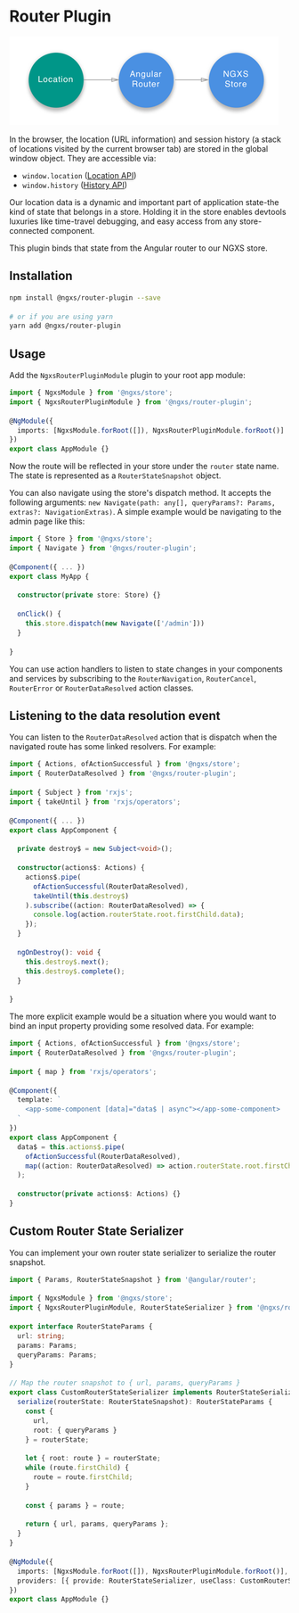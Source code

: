 # Router Plugin

![Router Diagram](../../.gitbook/assets/router.png)

In the browser, the location \(URL information\) and session history \(a stack of locations visited by the current browser tab\) are stored in the global window object. They are accessible via:

* `window.location` \([Location API](https://developer.mozilla.org/en-US/docs/Web/API/Location)\)
* `window.history` \([History API](https://developer.mozilla.org/en-US/docs/Web/API/History)\)

Our location data is a dynamic and important part of application state-the kind of state that belongs in a store. Holding it in the store enables devtools luxuries like time-travel debugging, and easy access from any store-connected component.

This plugin binds that state from the Angular router to our NGXS store.

## Installation

```bash
npm install @ngxs/router-plugin --save

# or if you are using yarn
yarn add @ngxs/router-plugin
```

## Usage

Add the `NgxsRouterPluginModule` plugin to your root app module:

```typescript
import { NgxsModule } from '@ngxs/store';
import { NgxsRouterPluginModule } from '@ngxs/router-plugin';

@NgModule({
  imports: [NgxsModule.forRoot([]), NgxsRouterPluginModule.forRoot()]
})
export class AppModule {}
```

Now the route will be reflected in your store under the `router` state name. The state is represented as a `RouterStateSnapshot` object.

You can also navigate using the store's dispatch method. It accepts the following arguments: `new Navigate(path: any[], queryParams?: Params, extras?: NavigationExtras)`. A simple example would be navigating to the admin page like this:

```typescript
import { Store } from '@ngxs/store';
import { Navigate } from '@ngxs/router-plugin';

@Component({ ... })
export class MyApp {

  constructor(private store: Store) {}

  onClick() {
    this.store.dispatch(new Navigate(['/admin']))
  }

}
```

You can use action handlers to listen to state changes in your components and services by subscribing to the `RouterNavigation`, `RouterCancel`, `RouterError` or `RouterDataResolved` action classes.

## Listening to the data resolution event

You can listen to the `RouterDataResolved` action that is dispatch when the navigated route has some linked resolvers. For example:

```typescript
import { Actions, ofActionSuccessful } from '@ngxs/store';
import { RouterDataResolved } from '@ngxs/router-plugin';

import { Subject } from 'rxjs';
import { takeUntil } from 'rxjs/operators';

@Component({ ... })
export class AppComponent {

  private destroy$ = new Subject<void>();

  constructor(actions$: Actions) {
    actions$.pipe(
      ofActionSuccessful(RouterDataResolved),
      takeUntil(this.destroy$)
    ).subscribe((action: RouterDataResolved) => {
      console.log(action.routerState.root.firstChild.data);
    });
  }

  ngOnDestroy(): void {
    this.destroy$.next();
    this.destroy$.complete();
  }

}
```

The more explicit example would be a situation where you would want to bind an input property providing some resolved data. For example:

```typescript
import { Actions, ofActionSuccessful } from '@ngxs/store';
import { RouterDataResolved } from '@ngxs/router-plugin';

import { map } from 'rxjs/operators';

@Component({
  template: `
    <app-some-component [data]="data$ | async"></app-some-component>
  `
})
export class AppComponent {
  data$ = this.actions$.pipe(
    ofActionSuccessful(RouterDataResolved),
    map((action: RouterDataResolved) => action.routerState.root.firstChild.data)
  );

  constructor(private actions$: Actions) {}
}
```

## Custom Router State Serializer

You can implement your own router state serializer to serialize the router snapshot.

```typescript
import { Params, RouterStateSnapshot } from '@angular/router';

import { NgxsModule } from '@ngxs/store';
import { NgxsRouterPluginModule, RouterStateSerializer } from '@ngxs/router-plugin';

export interface RouterStateParams {
  url: string;
  params: Params;
  queryParams: Params;
}

// Map the router snapshot to { url, params, queryParams }
export class CustomRouterStateSerializer implements RouterStateSerializer<RouterStateParams> {
  serialize(routerState: RouterStateSnapshot): RouterStateParams {
    const {
      url,
      root: { queryParams }
    } = routerState;

    let { root: route } = routerState;
    while (route.firstChild) {
      route = route.firstChild;
    }

    const { params } = route;

    return { url, params, queryParams };
  }
}

@NgModule({
  imports: [NgxsModule.forRoot([]), NgxsRouterPluginModule.forRoot()],
  providers: [{ provide: RouterStateSerializer, useClass: CustomRouterStateSerializer }]
})
export class AppModule {}
```

